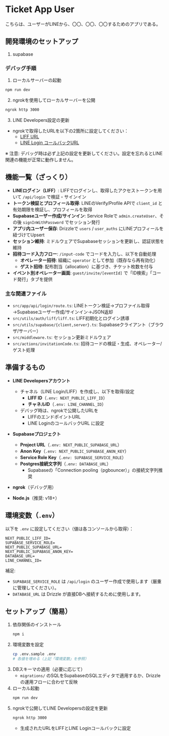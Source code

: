 # Ticket App User
こちらは、ユーザーがLINEから、〇〇、〇〇、〇〇するためのアプリである。

## 開発環境のセットアップ

1. supabase

### デバッグ手順

1. ローカルサーバーの起動
```bash
npm run dev
```

2. ngrokを使用してローカルサーバーを公開
```bash
ngrok http 3000
```

3. LINE Developers設定の更新
- ngrokで取得したURLを以下の2箇所に設定してください：
  - [LIFF URL](https://developers.line.biz/console/channel/2007075154/liff/2007075154-MeVpnkjl)
  - [LINE Login コールバックURL](https://developers.line.biz/console/channel/2007075154/line-login)

※ 注意: デバッグ時は必ず上記の設定を更新してください。設定を忘れるとLINE関連の機能が正常に動作しません。

## 機能一覧（ざっくり）

- **LINEログイン（LIFF）**: LIFFでログインし、取得したアクセストークンを用いて `/api/login` で検証・サインイン
- **トークン検証とプロフィール取得**: LINEのVerify/Profile APIで `client_id` と有効期限を検証し、プロフィールを取得
- **Supabaseユーザー作成/サインイン**: Service Roleで `admin.createUser`、その後 `signInWithPassword` でセッション発行
- **アプリ内ユーザー保存**: Drizzleで `users` / `user_auths` にLINEプロフィールを紐づけてUpsert
- **セッション維持**: ミドルウェアでSupabaseセッションを更新し、認証状態を維持
- **招待コード入力フロー**: `/input-code` でコードを入力し、以下を自動処理
  - **オペレーター招待**: 組織に `operator` として参加（既存なら再有効化）
  - **ゲスト招待**: 配布割当（allocation）に基づき、チケット枚数を付与
- **イベント別オペレーター画面**: `guest/invite/[eventId]` で「ID検索」「コード発行」タブを提供

### 主な関連ファイル

- `src/app/api/login/route.ts`: LINEトークン検証→プロファイル取得→Supabaseユーザー作成/サインイン→JSON返却
- `src/utils/auth/liff/liff.ts`: LIFF初期化とログイン誘導
- `src/utils/supabase/{client,server}.ts`: Supabaseクライアント（ブラウザ/サーバー）
- `src/middleware.ts`: セッション更新ミドルウェア
- `src/actions/invitationCode.ts`: 招待コードの検証・生成、オペレーター/ゲスト処理

## 準備するもの

- **LINE Developersアカウント**
  - チャネル（LINE Login/LIFF）を作成し、以下を取得/設定
    - **LIFF ID**（`.env: NEXT_PUBLIC_LIFF_ID`）
    - **チャネルID**（`.env: LINE_CHANNEL_ID`）
  - デバッグ時は、ngrokで公開したURLを
    - LIFFのエンドポイントURL
    - LINE LoginのコールバックURL
    に設定

- **Supabaseプロジェクト**
  - **Project URL**（`.env: NEXT_PUBLIC_SUPABASE_URL`）
  - **Anon Key**（`.env: NEXT_PUBLIC_SUPABASE_ANON_KEY`）
  - **Service Role Key**（`.env: SUPABASE_SERVICE_ROLE`）
  - **Postgres接続文字列**（`.env: DATABASE_URL`）
    - Supabaseの「Connection pooling（pgbouncer）」の接続文字列推奨

- **ngrok**（デバッグ用）
- **Node.js**（推奨: v18+）

## 環境変数（`.env`）

以下を `.env` に設定してください（値は各コンソールから取得）：

```env
NEXT_PUBLIC_LIFF_ID=
SUPABASE_SERVICE_ROLE=
NEXT_PUBLIC_SUPABASE_URL=
NEXT_PUBLIC_SUPABASE_ANON_KEY=
DATABASE_URL=
LINE_CHANNEL_ID=
```

補足:
- `SUPABASE_SERVICE_ROLE` は `/api/login` のユーザー作成で使用します（厳重に管理してください）。
- `DATABASE_URL` は Drizzle が直接DBへ接続するために使用します。

## セットアップ（簡易）

1. 依存関係のインストール
   ```bash
   npm i
   ```
2. 環境変数を設定
   ```bash
   cp .env.sample .env
   # 各値を埋める（上記「環境変数」を参照）
   ```
3. DBスキーマの適用（必要に応じて）
   - `migrations/` のSQLをSupabaseのSQLエディタで適用するか、Drizzleの運用フローに合わせて反映
4. ローカル起動
   ```bash
   npm run dev
   ```
5. ngrokで公開してLINE Developersの設定を更新
   ```bash
   ngrok http 3000
   ```
   - 生成されたURLをLIFFとLINE Loginコールバックに設定


